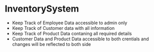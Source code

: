 # InventorySystem
- Keep Track of Employee Data accessible to admin only
- Keep Track of Customer data with all information
- Keep Track of Product Data contaning all required details
- Customer Data and Product Data accessible to both crentials and changes will be reflected to both side 
